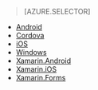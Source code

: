> [AZURE.SELECTOR]
- [Android](/documentation/articles/app-service-mobile-android-get-started/)
- [Cordova](/documentation/articles/app-service-mobile-cordova-get-started/)
- [iOS](/documentation/articles/app-service-mobile-ios-get-started/)
- [Windows](/documentation/articles/app-service-mobile-windows-store-dotnet-get-started/)
- [Xamarin.Android](/documentation/articles/app-service-mobile-xamarin-android-get-started/)
- [Xamarin.iOS](/documentation/articles/app-service-mobile-xamarin-ios-get-started/)
- [Xamarin.Forms](/documentation/articles/app-service-mobile-xamarin-forms-get-started/)

<!---HONumber=Mooncake_0919_2016-->